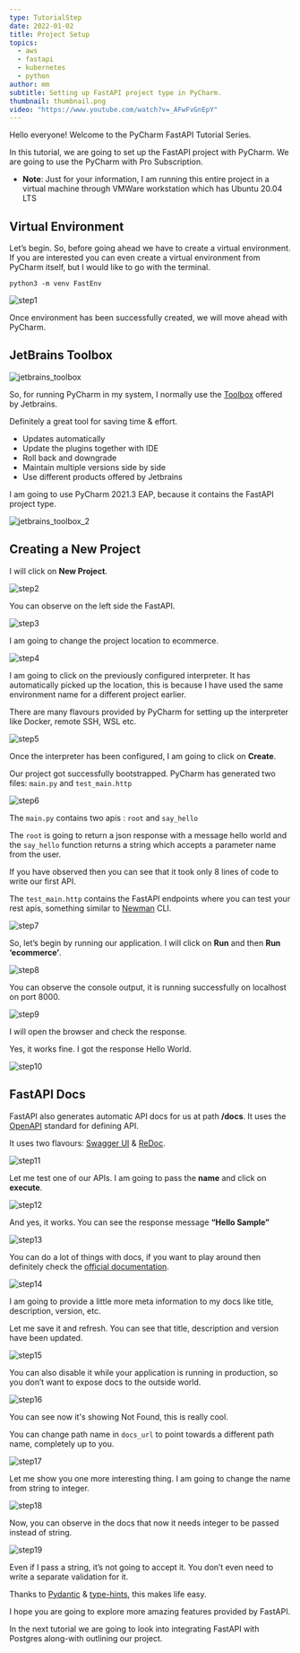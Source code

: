 ```yaml
---
type: TutorialStep
date: 2022-01-02
title: Project Setup
topics:
  - aws
  - fastapi
  - kubernetes
  - python
author: mm
subtitle: Setting up FastAPI project type in PyCharm.
thumbnail: thumbnail.png
video: "https://www.youtube.com/watch?v=_AFwFvGnEpY"
---
```


Hello everyone! Welcome to the PyCharm FastAPI Tutorial Series.

In this tutorial, we are going to set up the FastAPI project with PyCharm. We are going to use the PyCharm with Pro Subscription.

- **Note**: Just for your information, I am running this entire project in a virtual machine through VMWare workstation which has Ubuntu 20.04 LTS

## Virtual Environment

Let’s begin. So, before going ahead we have to create a virtual environment. If you are interested you can even create a virtual environment from PyCharm itself, but I would like to go with the terminal.

```
python3 -m venv FastEnv
```

![step1](./steps/step1.png)

Once environment has been successfully created, we will move ahead with PyCharm.

## JetBrains Toolbox

![jetbrains_toolbox](./images/toolbox.png)

So, for running PyCharm in my system, I normally use the [Toolbox](https://www.jetbrains.com/toolbox-app/) offered by Jetbrains.

Definitely a great tool for saving time & effort.

- Updates automatically
- Update the plugins together with IDE
- Roll back and downgrade
- Maintain multiple versions side by side
- Use different products offered by Jetbrains

I am going to use PyCharm 2021.3 EAP, because it contains the FastAPI project type.

![jetbrains_toolbox_2](./images/toolbox-2.png)

## Creating a New Project

I will click on **New Project**.

![step2](./steps/step2.png)

You can observe on the left side the FastAPI.

![step3](./steps/step3.png)

I am going to change the project location to ecommerce.

![step4](./steps/step4.png)

I am going to click on the previously configured interpreter. It has automatically picked up the location, this is because I have used the same environment name for a different project earlier.

There are many flavours provided by PyCharm for setting up the interpreter like Docker, remote SSH, WSL etc.

![step5](./steps/step5.png)

Once the interpreter has been configured, I am going to click on **Create**.

Our project got successfully bootstrapped. PyCharm has generated two files: `main.py` and `test_main.http`

![step6](./steps/step6.png)

The `main.py` contains two apis : `root` and `say_hello`

The `root` is going to return a json response with a message hello world and the `say_hello` function returns a string
which accepts a parameter name from the user.

If you have observed then you can see that it took only 8 lines of code to write our first API.

The `test_main.http` contains the FastAPI endpoints where you can test your rest apis,
something similar to [Newman](https://github.com/postmanlabs/newman) CLI.

![step7](./steps/step7.png)

So, let’s begin by running our application. I will click on **Run** and then **Run ‘ecommerce’**.

![step8](./steps/step8.png)

You can observe the console output, it is running successfully on localhost on port 8000.

![step9](./steps/step9.png)

I will open the browser and check the response.

Yes, it works fine. I got the response Hello World.

![step10](./steps/step10.png)

## FastAPI Docs

FastAPI also generates automatic API docs for us at path **/docs**. It uses the [OpenAPI](https://www.openapis.org/) standard for defining API.

It uses two flavours: [Swagger UI](https://swagger.io/tools/swagger-ui/) &
[ReDoc](https://github.com/Redocly/redoc).

![step11](./steps/step11.png)

Let me test one of our APIs. I am going to pass the **name** and click on **execute**.

![step12](./steps/step12.png)

And yes, it works. You can see the response message **“Hello Sample”**

![step13](./steps/step13.png)

You can do a lot of things with docs, if you want to play around then definitely check the [official documentation](https://fastapi.tiangolo.com/).

![step14](./steps/step14.png)

I am going to provide a little more meta information to my docs like
title, description, version, etc.

Let me save it and refresh. You can see that title, description and version
have been updated.

![step15](./steps/step15.png)

You can also disable it while your application is running in production, so you don’t want to expose docs to the outside world.

![step16](./steps/step16.png)

You can see now it's showing Not Found, this is really cool.

You can change path name in `docs_url` to point towards a different path name, completely up to you.

![step17](./steps/step17.png)

Let me show you one more interesting thing. I am going to change the name from string to integer.

![step18](./steps/step18.png)

Now, you can observe in the docs that now it needs integer to be passed instead of string.

![step19](./steps/step19.png)

Even if I pass a string, it’s not going to accept it. You don’t even need to write a separate validation for it.

Thanks to [Pydantic](https://pydantic-docs.helpmanual.io/) &
[type-hints](https://docs.python.org/3/library/typing.html), this makes life easy.

I hope you are going to explore more amazing features provided by FastAPI.

In the next tutorial we are going to look into integrating FastAPI with Postgres along-with outlining our project.
